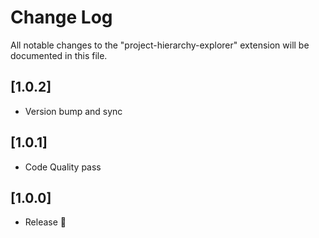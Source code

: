 # Change Log

All notable changes to the "project-hierarchy-explorer" extension will be documented in this file.

## [1.0.2]

- Version bump and sync

## [1.0.1]

- Code Quality pass

## [1.0.0]

- Release 🎉
